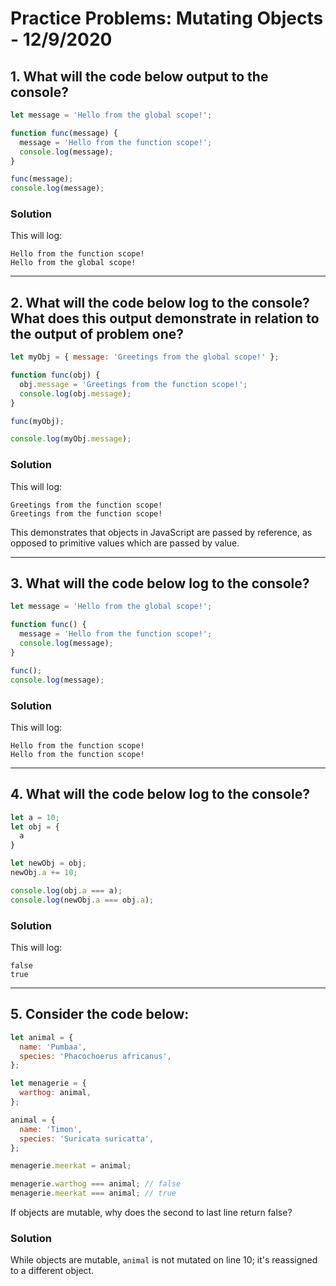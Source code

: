 
# Practice Problems: Mutating Objects - 12/9/2020


## 1. What will the code below output to the console?

```javascript
let message = 'Hello from the global scope!';

function func(message) {
  message = 'Hello from the function scope!';
  console.log(message);
}

func(message);
console.log(message);
```

### Solution

This will log:

```
Hello from the function scope!
Hello from the global scope!
```

---

## 2. What will the code below log to the console? What does this output demonstrate in relation to the output of problem one?

```javascript
let myObj = { message: 'Greetings from the global scope!' };

function func(obj) {
  obj.message = 'Greetings from the function scope!';
  console.log(obj.message);
}

func(myObj);

console.log(myObj.message);
```

### Solution

This will log:

```
Greetings from the function scope!
Greetings from the function scope!
```

This demonstrates that objects in JavaScript are passed by reference, as opposed to primitive values which are passed by value.

---

## 3. What will the code below log to the console?

```javascript
let message = 'Hello from the global scope!';

function func() {
  message = 'Hello from the function scope!';
  console.log(message);
}

func();
console.log(message);
```

### Solution

This will log:

```
Hello from the function scope!
Hello from the function scope!
```

---

## 4. What will the code below log to the console?

```javascript
let a = 10;
let obj = {
  a
}

let newObj = obj;
newObj.a += 10;

console.log(obj.a === a);
console.log(newObj.a === obj.a);
```

### Solution

This will log:

```
false
true
```

---

## 5. Consider the code below:

```javascript
let animal = {
  name: 'Pumbaa',
  species: 'Phacochoerus africanus',
};

let menagerie = {
  warthog: animal,
};

animal = {
  name: 'Timon',
  species: 'Suricata suricatta',
};

menagerie.meerkat = animal;

menagerie.warthog === animal; // false
menagerie.meerkat === animal; // true
```

If objects are mutable, why does the second to last line return false?

### Solution

While objects are mutable, `animal` is not mutated on line 10; it's reassigned to a different object.
